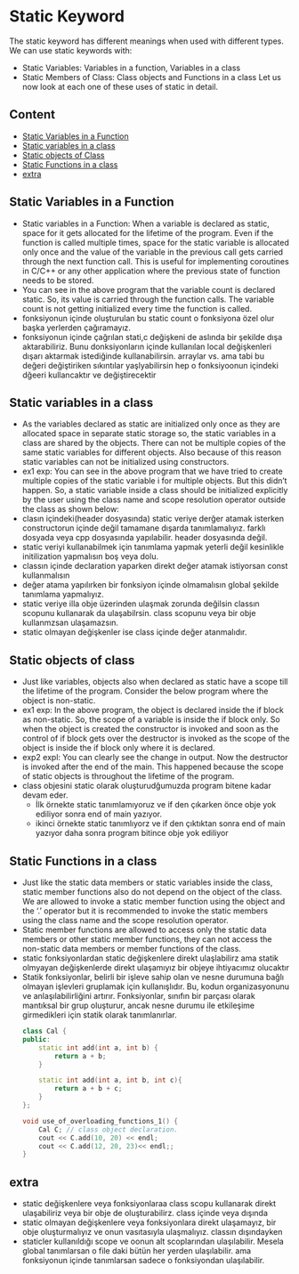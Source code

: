 # Static Keyword

The static keyword has different meanings when used with different types. We can use static keywords with:

- Static Variables: Variables in a function, Variables in a class
- Static Members of Class: Class objects and Functions in a class Let us now look at each one of these uses of static in detail.

## Content
- [Static Variables in a Function](#static-variables-in-a-function)
- [Static variables in a class](#static-variables-in-a-class)
- [Static objects of Class](#static-objects-of-class)
- [Static Functions in a class](#static-functions-in-a-class)
- [extra](#extra)
## Static Variables in a Function
- Static variables in a Function: When a variable is declared as static, space for it gets allocated for the lifetime of the program. Even if the function is called multiple times, space for the static variable is allocated only once and the value of the variable in the previous call gets carried through the next function call. This is useful for implementing coroutines in C/C++ or any other application where the previous state of function needs to be stored. 
- You can see in the above program that the variable count is declared static. So, its value is carried through the function calls. The variable count is not getting initialized every time the function is called.
- fonksiyonun içinde oluşturulan bu static count o fonksiyona özel olur başka yerlerden çağıramayız.
- fonksiyonun içinde çağrılan stati,c değişkeni de aslında bir şekilde dışa aktarabiliriz. Bunu donksiyonların içinde kullanılan local değişkenleri dışarı aktarmak istediğinde kullanabilirsin. arraylar vs. ama tabi bu değeri değiştiriken sıkıntılar yaşlyabilirsin hep o fonksiyoonun içindeki dğeeri kullancaktır ve değiştirecektir

## Static variables in a class
- As the variables declared as static are initialized only once as they are allocated space in separate static storage so, the static variables in a class are shared by the objects. There can not be multiple copies of the same static variables for different objects. Also because of this reason static variables can not be initialized using constructors. 
- ex1 exp: You can see in the above program that we have tried to create multiple copies of the static variable i for multiple objects. But this didn’t happen. So, a static variable inside a class should be initialized explicitly by the user using the class name and scope resolution operator outside the class as shown below: 
- clasın içindeki(header dosyasında) static veriye derğer atamak isterken constructorun içinde değil tamamane dışarda tanımlamalıyız. farklı dosyada veya cpp dosyasında yapılabilir. header dosyasında değil.
- static veriyi kullanabilmek için tanımlama yapmak yeterli değil kesinlikle initilization yapmalısın boş veya dolu.
- classın içinde declaration yaparken direkt değer atamak istiyorsan const kullanmalısın
- değer atama yapılırken bir fonksiyon içinde olmamalısın global şekilde tanımlama yapmalıyız.
- static veriye illa obje üzerinden ulaşmak zorunda değilsin classın scopunu kullanarak da ulaşabilrsin. class scopunu veya bir obje kullanmzsan ulaşamazsın.
- static olmayan değişkenler ise class içinde değer atanmalıdır.

## Static objects of class
- Just like variables, objects also when declared as static have a scope till the lifetime of the program. Consider the below program where the object is non-static. 
- ex1 exp: In the above program, the object is declared inside the if block as non-static. So, the scope of a variable is inside the if block only. So when the object is created the constructor is invoked and soon as the control of if block gets over the destructor is invoked as the scope of the object is inside the if block only where it is declared. 
- exp2 expl: You can clearly see the change in output. Now the destructor is invoked after the end of the main. This happened because the scope of static objects is throughout the lifetime of the program.
- class objesini static olarak oluşturudğumuzda program bitene kadar devam eder. 
    - İlk örnekte static tanımlamıyoruz ve if den çıkarken önce obje yok ediliyor sonra end of main yazıyor.
    - ikinci örnekte static tanımlıyorz ve if den çıktıktan sonra end of main yazıyor daha sonra program bitince obje yok ediliyor

## Static Functions in a class
- Just like the static data members or static variables inside the class, static member functions also do not depend on the object of the class. We are allowed to invoke a static member function using the object and the ‘.’ operator but it is recommended to invoke the static members using the class name and the scope resolution operator. 
- Static member functions are allowed to access only the static data members or other static member functions, they can not access the non-static data members or member functions of the class. 
- static fonksiyonlardan static değişkenlere direkt ulaşlabilirz ama statik olmyayan değişkenlerde direkt ulaşamıyız bir objeye ihtiyacımız olucaktır
- Statik fonksiyonlar, belirli bir işleve sahip olan ve nesne durumuna bağlı olmayan işlevleri gruplamak için kullanışlıdır. Bu, kodun organizasyonunu ve anlaşılabilirliğini artırır. Fonksiyonlar, sınıfın bir parçası olarak mantıksal bir grup oluşturur, ancak nesne durumu ile etkileşime girmedikleri için statik olarak tanımlanırlar.
    ```cpp
    class Cal {
    public:
        static int add(int a, int b) { 
            return a + b; 
        }

        static int add(int a, int b, int c){
            return a + b + c;
        }
    };

    void use_of_overloading_functions_1() {
        Cal C; // class object declaration.
        cout << C.add(10, 20) << endl;
        cout << C.add(12, 20, 23)<< endl;;
    }
    ```
## extra
- static değişkenlere veya fonksiyonlaraa class scopu kullanarak direkt ulaşabiliriz veya bir obje de oluşturabilirz. class içinde veya dışında
- static olmayan değişkenlere veya fonksiyonlara direkt ulaşamayız, bir obje oluşturmalıyız ve onun vasıtasıyla ulaşmalıyız. classın dışındayken
- staticler kullanıldığı scope ve oonun alt scoplarından ulaşılabilir. Mesela global tanımlarsan o file daki bütün her yerden ulaşılabilir. ama fonksiyonun içinde tanımlarsan sadece o fonksiyondan ulaşılabilir.